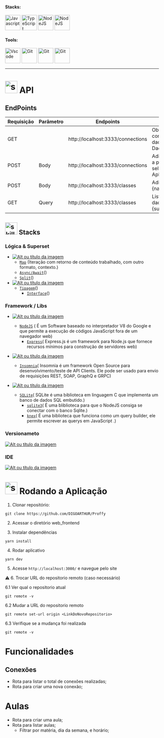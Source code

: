 <!-- VISUALIZAR NO VSCODE  CTRL + K  V -->

<!-- BADGES https://www.youtube.com/watch?v=cRoBt6AZgjc
https://dev.to/envoy_/150-badges-for-github-pnk

BUILD BADGES
https://shields.io
ICONS
https://simpleicons.org/?q=react

EXEMPLO

 <a href="https://devdigoarthur.notion.site/Map-a87c73417a064372b122bf448f4c6ed4"> ![Alt ou título da imagem](https://img.shields.io/badge/-JavaScript-/?logo=JavaScript&logoColor=white&color=yellow)<a/>

# JavaScript - Nome que aparece na Bag
# logo=JavaScript - Muda a logo vide <https://simpleicons.org/?q=react>
# color=yellow - Define a cor da bag <https://shields.io>
# logoColor=white - Define a cor do icone
-->



  
  

 <!------------------------------------STACKS-->
#### Stacks:
<p align="left">


  
   <a href="https://github.com/braziljs/eloquente-javascript"><img  alt="Javascript"  width="50" height="50" src="https://user-images.githubusercontent.com/59892368/149663192-19043371-127c-47f0-8553-0f407c51e2c5.png"><a/>
   <a href="https://www.typescriptlang.org/"><img  alt="TypeScript"  width="50" height="50" src="https://user-images.githubusercontent.com/59892368/149662563-c86be27c-b905-4aaf-b726-fb1146465ea7.png"><a/>
    <a href="https://nodejs.org/en/"><img  alt="NodeJS"  width="50" height="50" src="https://user-images.githubusercontent.com/59892368/149663190-ed2a92d6-6853-4884-845e-e780bfc49b55.png"><a/>
      <a href="https://nodejs.org/en/"><img  alt="NodeJS"  width="50" height="50" src="https://user-images.githubusercontent.com/59892368/207572854-d78cbc3d-08a5-4319-885c-63a7b86b152b.png"><a/>
      
</p>
  


 <!------------------------------------TOOLS-->
 #### Tools:
 <a href="https://code.visualstudio.com/"><img  alt="Vscode"  width="50" height="50" src="https://user-images.githubusercontent.com/59892368/149663512-3f83da57-bdfe-4cef-bcc2-feb304a738ff.png"><a/>
 <a href="https://git-scm.com/"><img  alt="Git"  width="50" height="50" src="https://user-images.githubusercontent.com/59892368/149677999-f5947f0b-e535-4ba2-911c-1c5926045c35.png"><a/>
  <a href="https://yarnpkg.com"><img  alt="Git"  width="50" height="50" src="https://user-images.githubusercontent.com/59892368/197615074-2e78b82c-b853-455c-8920-272cf1ce6399.svg"><a/>
    <a href="https://yarnpkg.com"><img  alt="Git"  width="50" height="50" src="https://user-images.githubusercontent.com/59892368/207575706-bfbacb34-8941-4f78-ab3b-e3647c0eccba.png"><a/>  
     
<hr>
  


<!------------------------------------LAYOUT -->




# <img  alt="skills"  width="40" height="40" src="https://user-images.githubusercontent.com/59892368/207826327-6a06202f-d42c-4413-9ca0-7dc425db4e30.png">  API <!---write here : demonstration of the application layout.  -->



  
## EndPoints

| Requisição | Parâmetro| Endpoints                                  | Função
|------------|----------|--------------------------------------------|--------------
|    GET     |          | http://localhost:3333/connections          | Obtém o número de conexões a partir total de dados contido no Banco de Dados.
|    POST    | Body      | http://localhost:3333/connections          | Adiciona uma nova conexão a partir do ID do professor selecionado, clicado na Aplicação.
|    POST    | Body      | http://localhost:3333/classes              | Adiciona um novo educador {name,avatar,whatsapp,bio...}
|    GET     | Query     | http://localhost:3333/classes              | Lista educadores a partir dos dados passados como {subject,weekday,time}
  
  
  
  
  <!------------------------------------LIST: STACKS , LIBS & TOOLS-->

## <img  alt="skills"  width="40" height="40" src="https://user-images.githubusercontent.com/59892368/197614534-e12fb94a-b5cf-44ff-8d57-debad7299b0b.png"> Stacks <!---write here: learned concepts; -->

### Lógica & Superset 
*  <a href="https://devdigoarthur.notion.site/Map-a87c73417a064372b122bf448f4c6ed4"> ![Alt ou título da imagem](https://img.shields.io/badge/-JavaScript-/?logo=JavaScript&logoColor=white&color=yellow)<a/>
   * [`Map`](https://developer.mozilla.org/pt-BR/docs/Web/JavaScript/Reference/Global_Objects/Map) (Iteração com retorno de conteúdo trabalhado, com outro formato, contexto.)
   * [`Async/Await`]()()
   * [`Split`]()()
*  <a href="https://devdigoarthur.notion.site/Map-a87c73417a064372b122bf448f4c6ed4"> ![Alt ou título da imagem](https://img.shields.io/badge/-Typescript-/?logo=TypeScript&logoColor=white&color=blue)<a/>
   * [`Tipagem`]()()
     * [`Interface`]()()
     
     


   
### Framework / Libs 
  
* <a href="https://reactjs.org"> ![Alt ou título da imagem](https://img.shields.io/badge/-NodeJS-/?logo=Node.js&logoColor=white&color=green)<a/> 
  * [`NodeJS`](https://reactjs.org/docs/components-and-props.html) ( É um Software baseado no interpretador V8 do Google e que permite a execução de códigos JavaScript fora de um navegador web)
    * [`Express`]()( Express.js é um framework para Node.js que fornece recursos mínimos para construção de servidores web)
 
* <a href="https://insomnia.rest"> ![Alt ou título da imagem](https://img.shields.io/badge/-Insominia-/?logo=Insomnia&logoColor=white&color=blueviolet)<a/> 
  * [`Insomnia`](https://insomnia.rest)( Insomnia é um framework Open Source para desenvolvimento/teste de API Clients. Ele pode ser usado para envio de requisições REST, SOAP, GraphQ e GRPC)
     
* <a href="https://developer.mozilla.org/pt-BR/docs/Web/CSS"> ![Alt ou título da imagem](https://img.shields.io/badge/-SQLite-/?logo=SQLite&logoColor=white&color=gray)<a/> 
    * [`SQLite`](https://insomnia.rest/download)( SQLite é uma biblioteca em linguagem C que implementa um banco de dados SQL embutido.) 
      * [`sqlite3`](https://insomnia.rest/download)( É uma bliblioteca para que o NodeJS  consiga se conectar com o banco Sqlite.)  
      * [`knex`](https://insomnia.rest/download)( É uma biblioteca que funciona como um query builder, ele permite escrever as querys em JavaScript .) 
     
 ### Versionameto
 <a href="https://git-scm.com"> ![Alt ou título da imagem](https://img.shields.io/badge/-Git-/?logo=Git&logoColor=white&color=red)<a/> 
 ### IDE
 <a href="https://code.visualstudio.com"> ![Alt ou título da imagem](https://img.shields.io/badge/-VisualStudioCode-/?logo=VisualStudioCode&logoColor=white&color=informational)<a/> 
   

 
  <!------------------------------------RUN APP-->
 
 # <img  alt="skills"  width="40" height="40" src="https://user-images.githubusercontent.com/59892368/142216697-dd93272c-c614-4664-9d63-c4e4dfc3e0f3.gif"> Rodando a Aplicação
 

1. Clonar repositório:

```
git clone https://github.com/DIGOARTHUR/Proffy
```

2. Acessar o diretório web_frontend

3. Instalar dependências

```
yarn install
```

4. Rodar aplicativo

```
yarn dev
```

5. Acesse `http://localhost:3000/` e navegue pelo site

:warning: 6. Trocar URL do repositorio remoto (caso necessário)

  6.1 Ver qual o repositorio atual
```
git remote -v
```
  6.2 Mudar a URL do repositorio remoto
```
git remote set-url origin <LinkDoNovoRepositorio>
```
  6.3 Verifique se a mudança foi realizada
```
git remote -v
```










 
 




 
 






# Funcionalidades

## Conexões

- Rota para listar o total de conexões realizadas;
- Rota para criar uma nova conexão;
# Aulas

- Rota para criar uma aula;
- Rota para listar aulas;
  - Filtrar por matéria, dia da semana, e horário; 
